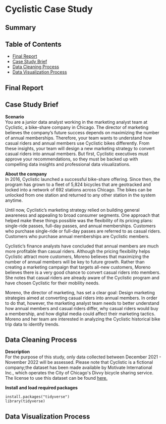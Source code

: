 # Cyclistic Case Study

## Summary

## Table of Contents
* [Final Report](#final-report)
* [Case Study Brief](#case-study-brief)
* [Data Cleaning Process](#data-cleaning-process)
* [Data Visualization Process](#data-visualization-process)


## Final Report


## Case Study Brief
**Scenario** <br>
You are a junior data analyst working in the marketing analyst team at Cyclistic, a bike-share company in Chicago. The director of marketing believes the company’s future success depends on maximizing the number of annual memberships. Therefore, your team wants to understand how casual riders and annual members use Cyclistic bikes differently. From these insights, your team will design a new marketing strategy to convert casual riders into annual members. But first, Cyclistic executives must approve your recommendations, so they must be backed up with compelling data insights and professional data visualizations.

**About the company** <br>
In 2016, Cyclistic launched a successful bike-share offering. Since then, the program has grown to a fleet of 5,824 bicycles that are geotracked and locked into a network of 692 stations across Chicago. The bikes can be unlocked from one station and returned to any other station in the system anytime. <br>

Until now, Cyclistic’s marketing strategy relied on building general awareness and appealing to broad consumer segments. One approach that helped make these things possible was the flexibility of its pricing plans: single-ride passes, full-day passes, and annual memberships. Customers who purchase single-ride or full-day passes are referred to as casual riders. Customers who purchase annual memberships are Cyclistic members. <br>

Cyclistic’s finance analysts have concluded that annual members are much more profitable than casual riders. Although the pricing flexibility helps Cyclistic attract more customers, Moreno believes that maximizing the number of annual members will be key to future growth. Rather than creating a marketing campaign that targets all-new customers, Moreno believes there is a very good chance to convert casual riders into members. She notes that casual riders are already aware of the Cyclistic program and have chosen Cyclistic for their mobility needs. <br>

Moreno, the director of marketing, has set a clear goal: Design marketing strategies aimed at converting casual riders into annual members. In order to do that, however, the marketing analyst team needs to better understand how annual members and casual riders differ, why casual riders would buy a membership, and how digital media could affect their marketing tactics. Moreno and her team are interested in analyzing the Cyclistic historical bike trip data to identify trends.


## Data Cleaning Process
**Description** <br>
For the purpose of this study, only data collected between December 2021 - November 2022 will be assessed. Please note that Cyclistic is a fictional company;the dataset has been made available by Motivate International Inc., which operates the City of Chicago's Divvy bicycle sharing service. The license to use this dataset can be found [here.](https://ride.divvybikes.com/data-license-agreement) <br>

**Install and load required packages** <br>
```
install.packages("tidyverse")
library(tidyverse)
```

## Data Visualization Process





